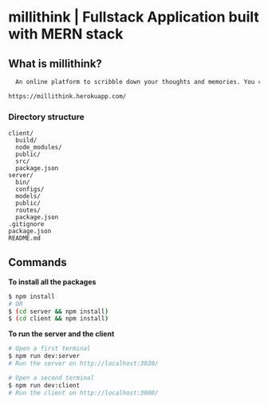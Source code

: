 # millithink |  Fullstack Application built with MERN stack


## What is millithink?
```sh
  An online platform to scribble down your thoughts and memories. You can create different albums for different different contexts and add pages to it. 

https://millithink.herokuapp.com/

```
### Directory structure
```
client/
  build/
  node_modules/
  public/
  src/
  package.json
server/
  bin/
  configs/
  models/
  public/
  routes/
  package.json
.gitignore
package.json
README.md
```

## Commands
**To install all the packages**
```sh
$ npm install
# OR
$ (cd server && npm install)
$ (cd client && npm install)
```

**To run the server and the client**
```sh
# Open a first terminal
$ npm run dev:server
# Run the server on http://localhost:3030/

# Open a second terminal
$ npm run dev:client
# Run the client on http://localhost:3000/
```




